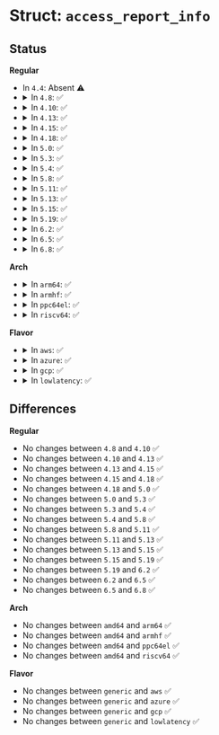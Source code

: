 # Struct: <code>access_report_info</code>

## Status
<b>Regular</b>
<ul>
<li>
In <code>4.4</code>: Absent ⚠️
</li>
<li>
<details>
<summary>In <code>4.8</code>: ✅</summary>

```c
struct access_report_info {
    struct callback_head work;
    const char *access;
    struct task_struct *target;
    struct task_struct *agent;
};
```
</details>
</li>
<li>
<details>
<summary>In <code>4.10</code>: ✅</summary>

```c
struct access_report_info {
    struct callback_head work;
    const char *access;
    struct task_struct *target;
    struct task_struct *agent;
};
```
</details>
</li>
<li>
<details>
<summary>In <code>4.13</code>: ✅</summary>

```c
struct access_report_info {
    struct callback_head work;
    const char *access;
    struct task_struct *target;
    struct task_struct *agent;
};
```
</details>
</li>
<li>
<details>
<summary>In <code>4.15</code>: ✅</summary>

```c
struct access_report_info {
    struct callback_head work;
    const char *access;
    struct task_struct *target;
    struct task_struct *agent;
};
```
</details>
</li>
<li>
<details>
<summary>In <code>4.18</code>: ✅</summary>

```c
struct access_report_info {
    struct callback_head work;
    const char *access;
    struct task_struct *target;
    struct task_struct *agent;
};
```
</details>
</li>
<li>
<details>
<summary>In <code>5.0</code>: ✅</summary>

```c
struct access_report_info {
    struct callback_head work;
    const char *access;
    struct task_struct *target;
    struct task_struct *agent;
};
```
</details>
</li>
<li>
<details>
<summary>In <code>5.3</code>: ✅</summary>

```c
struct access_report_info {
    struct callback_head work;
    const char *access;
    struct task_struct *target;
    struct task_struct *agent;
};
```
</details>
</li>
<li>
<details>
<summary>In <code>5.4</code>: ✅</summary>

```c
struct access_report_info {
    struct callback_head work;
    const char *access;
    struct task_struct *target;
    struct task_struct *agent;
};
```
</details>
</li>
<li>
<details>
<summary>In <code>5.8</code>: ✅</summary>

```c
struct access_report_info {
    struct callback_head work;
    const char *access;
    struct task_struct *target;
    struct task_struct *agent;
};
```
</details>
</li>
<li>
<details>
<summary>In <code>5.11</code>: ✅</summary>

```c
struct access_report_info {
    struct callback_head work;
    const char *access;
    struct task_struct *target;
    struct task_struct *agent;
};
```
</details>
</li>
<li>
<details>
<summary>In <code>5.13</code>: ✅</summary>

```c
struct access_report_info {
    struct callback_head work;
    const char *access;
    struct task_struct *target;
    struct task_struct *agent;
};
```
</details>
</li>
<li>
<details>
<summary>In <code>5.15</code>: ✅</summary>

```c
struct access_report_info {
    struct callback_head work;
    const char *access;
    struct task_struct *target;
    struct task_struct *agent;
};
```
</details>
</li>
<li>
<details>
<summary>In <code>5.19</code>: ✅</summary>

```c
struct access_report_info {
    struct callback_head work;
    const char *access;
    struct task_struct *target;
    struct task_struct *agent;
};
```
</details>
</li>
<li>
<details>
<summary>In <code>6.2</code>: ✅</summary>

```c
struct access_report_info {
    struct callback_head work;
    const char *access;
    struct task_struct *target;
    struct task_struct *agent;
};
```
</details>
</li>
<li>
<details>
<summary>In <code>6.5</code>: ✅</summary>

```c
struct access_report_info {
    struct callback_head work;
    const char *access;
    struct task_struct *target;
    struct task_struct *agent;
};
```
</details>
</li>
<li>
<details>
<summary>In <code>6.8</code>: ✅</summary>

```c
struct access_report_info {
    struct callback_head work;
    const char *access;
    struct task_struct *target;
    struct task_struct *agent;
};
```
</details>
</li>
</ul>
<b>Arch</b>
<ul>
<li>
<details>
<summary>In <code>arm64</code>: ✅</summary>

```c
struct access_report_info {
    struct callback_head work;
    const char *access;
    struct task_struct *target;
    struct task_struct *agent;
};
```
</details>
</li>
<li>
<details>
<summary>In <code>armhf</code>: ✅</summary>

```c
struct access_report_info {
    struct callback_head work;
    const char *access;
    struct task_struct *target;
    struct task_struct *agent;
};
```
</details>
</li>
<li>
<details>
<summary>In <code>ppc64el</code>: ✅</summary>

```c
struct access_report_info {
    struct callback_head work;
    const char *access;
    struct task_struct *target;
    struct task_struct *agent;
};
```
</details>
</li>
<li>
<details>
<summary>In <code>riscv64</code>: ✅</summary>

```c
struct access_report_info {
    struct callback_head work;
    const char *access;
    struct task_struct *target;
    struct task_struct *agent;
};
```
</details>
</li>
</ul>
<b>Flavor</b>
<ul>
<li>
<details>
<summary>In <code>aws</code>: ✅</summary>

```c
struct access_report_info {
    struct callback_head work;
    const char *access;
    struct task_struct *target;
    struct task_struct *agent;
};
```
</details>
</li>
<li>
<details>
<summary>In <code>azure</code>: ✅</summary>

```c
struct access_report_info {
    struct callback_head work;
    const char *access;
    struct task_struct *target;
    struct task_struct *agent;
};
```
</details>
</li>
<li>
<details>
<summary>In <code>gcp</code>: ✅</summary>

```c
struct access_report_info {
    struct callback_head work;
    const char *access;
    struct task_struct *target;
    struct task_struct *agent;
};
```
</details>
</li>
<li>
<details>
<summary>In <code>lowlatency</code>: ✅</summary>

```c
struct access_report_info {
    struct callback_head work;
    const char *access;
    struct task_struct *target;
    struct task_struct *agent;
};
```
</details>
</li>
</ul>

## Differences
<b>Regular</b>
<ul>
<li>
No changes between <code>4.8</code> and <code>4.10</code> ✅
</li>
<li>
No changes between <code>4.10</code> and <code>4.13</code> ✅
</li>
<li>
No changes between <code>4.13</code> and <code>4.15</code> ✅
</li>
<li>
No changes between <code>4.15</code> and <code>4.18</code> ✅
</li>
<li>
No changes between <code>4.18</code> and <code>5.0</code> ✅
</li>
<li>
No changes between <code>5.0</code> and <code>5.3</code> ✅
</li>
<li>
No changes between <code>5.3</code> and <code>5.4</code> ✅
</li>
<li>
No changes between <code>5.4</code> and <code>5.8</code> ✅
</li>
<li>
No changes between <code>5.8</code> and <code>5.11</code> ✅
</li>
<li>
No changes between <code>5.11</code> and <code>5.13</code> ✅
</li>
<li>
No changes between <code>5.13</code> and <code>5.15</code> ✅
</li>
<li>
No changes between <code>5.15</code> and <code>5.19</code> ✅
</li>
<li>
No changes between <code>5.19</code> and <code>6.2</code> ✅
</li>
<li>
No changes between <code>6.2</code> and <code>6.5</code> ✅
</li>
<li>
No changes between <code>6.5</code> and <code>6.8</code> ✅
</li>
</ul>
<b>Arch</b>
<ul>
<li>
No changes between <code>amd64</code> and <code>arm64</code> ✅
</li>
<li>
No changes between <code>amd64</code> and <code>armhf</code> ✅
</li>
<li>
No changes between <code>amd64</code> and <code>ppc64el</code> ✅
</li>
<li>
No changes between <code>amd64</code> and <code>riscv64</code> ✅
</li>
</ul>
<b>Flavor</b>
<ul>
<li>
No changes between <code>generic</code> and <code>aws</code> ✅
</li>
<li>
No changes between <code>generic</code> and <code>azure</code> ✅
</li>
<li>
No changes between <code>generic</code> and <code>gcp</code> ✅
</li>
<li>
No changes between <code>generic</code> and <code>lowlatency</code> ✅
</li>
</ul>
